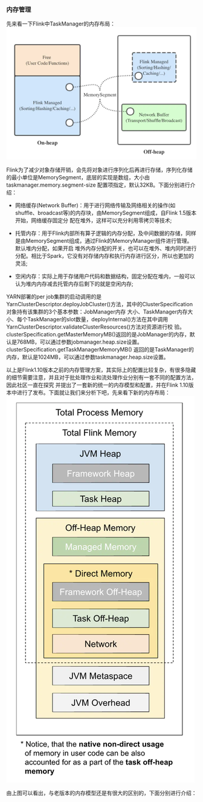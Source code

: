### 内存管理

先来看一下Flink中TaskManager的内存布局：
![TaskManager内存布局](../images/memorymanage.png "TaskManager内存布局")

Flink为了减少对象存储开销，会先将对象进行序列化后再进行存储，序列化存储的最小单位是MemorySegment，底层的实现是数组，大小由taskmanager.memory.segment-size
配置项指定，默认32KB。下面分别进行介绍：
  * 网络缓存(Network Buffer)：用于进行网络传输及网络相关的操作(如shuffle、broadcast等)的内存块，由MemorySegment组成，自Flink 1.5版本开始，网络缓存固定分
  配在堆外，这样可以充分利用零拷贝等技术;

  * 托管内存：用于Flink内部所有算子逻辑的内存分配，及中间数据的存储，同样是由MemorySegment组成，通过Flink的MemoryManager组件进行管理。默认堆内分配，如果开启
  堆外内存分配的开关，也可以在堆外、堆内同时进行分配。相比于Spark，它没有对存储内存和执行内存进行区分，所以也更加的灵活;

  * 空闲内存：实际上用于存储用户代码和数据结构，固定分配在堆内，一般可以认为堆内内存减去托管内存后剩下的就是空闲内存;

YARN部署的per job集群的启动调用的是YarnClusterDescriptor.deployJobCluster()方法，其中的ClusterSpecification对象持有该集群的3个基本参数：JobManager内存
大小、TaskManager内存大小、每个TaskManager的slot数量，deployInternal()方法在其中调用YarnClusterDescriptor.validateClusterResources()方法对资源进行校
验。clusterSpecification.getMasterMemoryMB()返回的是JobManager的内存，默认是768MB，可以通过参数jobmanager.heap.size设置。clusterSpecification.getTaskManagerMemoryMB()
返回的是TaskManager的内存，默认是1024MB，可以通过参数taskmanager.heap.size设置。

以上是Flink1.10版本之前的内存管理方案，其实际上的配置比较复杂，有很多隐藏的细节需要注意，并且对于批处理作业和流处理作业分别有一套不同的配置方法，因此社区一直在探究
并提出了一套新的统一的内存模型和配置，并在Flink 1.10版本中进行了发布。下面就让我们来分析下吧，先来看下新的内存布局：
![新版TaskManager内存布局](../images/memorynew.png "新版TaskManager内存布局")

由上图可以看出，与老版本的内存模型还是有很大的区别的，下面分别进行介绍：